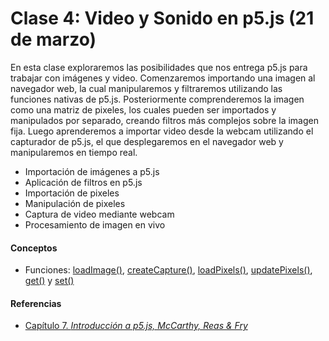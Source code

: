 # Clase 4: Video y Sonido en p5.js (21 de marzo)
En esta clase exploraremos las posibilidades que nos entrega p5.js para trabajar con imágenes y video. Comenzaremos importando una imagen al navegador web, la cual manipularemos y filtraremos utilizando las funciones nativas de p5.js. Posteriormente comprenderemos la imagen como una matriz de pixeles, los cuales pueden ser importados y manipulados por separado, creando filtros más complejos sobre la imagen fija. Luego aprenderemos a importar video desde la webcam utilizando el capturador de p5.js, el que desplegaremos en el navegador web y manipularemos en tiempo real.
- Importación de imágenes a p5.js
- Aplicación de filtros en p5.js
- Importación de pixeles
- Manipulación de pixeles
- Captura de video mediante webcam
- Procesamiento de imagen en vivo
#### Conceptos
- Funciones: [loadImage()](https://p5js.org/es/reference/#/p5/loadImage), [createCapture()](https://p5js.org/es/reference/#/p5/createCapture), [loadPixels()](https://p5js.org/es/reference/#/p5/loadPixels), [updatePixels()](https://p5js.org/es/reference/#/p5/updatePixels), [get()](https://p5js.org/es/reference/#/p5/get) y [set()](https://p5js.org/es/reference/#/p5/set)
#### Referencias
- [Capítulo 7. *Introducción a p5.js, McCarthy, Reas & Fry*](https://github.com/processing/p5.js-getting-started-es/blob/master/v1.0.2.pdf)
